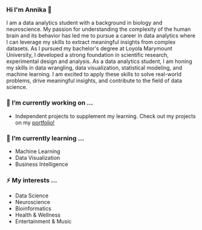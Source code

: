 ### Hi I'm Annika 👋

I am a data analytics student with a background in biology and neuroscience. My passion for understanding the complexity of the human brain and its behavior has led me to pursue a career in data analytics where I can leverage my skills to extract meaningful insights from complex datasets. As I pursued my bachelor's degree at Loyola Marymount University, I developed a strong foundation in scientific research, experimental design and analysis. As a data analytics student, I am honing my skills in data wrangling, data visualization, statistical modeling, and machine learning. I am excited to apply these skills to solve real-world problems, drive meaningful insights, and contribute to the field of data science.

### 🔭 I’m currently working on ...
- Independent projects to supplement my learning. Check out my projects on my [portfolio!](adinulos/data-analytics-portfolio)

### 🌱 I’m currently learning ...
- Machine Learning
- Data Visualization
- Business Intelligence

### ⚡ My interests ...
- Data Science
- Neuroscience
- Bioinformatics
- Health & Wellness 
- Entertainment & Music 
